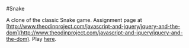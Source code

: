 #Snake

A clone of the classic Snake game. Assignment page at [http://www.theodinproject.com/javascript-and-jquery/jquery-and-the-dom](http://www.theodinproject.com/javascript-and-jquery/jquery-and-the-dom). Play [here](https://rawgit.com/cdouglass/odin-project-exercises/master/javascript/snake/app/snake.html).
